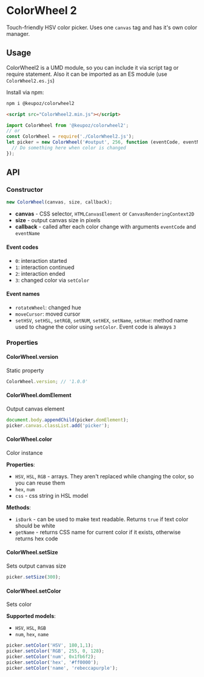 # ColorWheel 2
Touch-friendly HSV color picker. Uses one `canvas` tag and has it's own color manager.

## Usage
ColorWheel2 is a UMD module, so you can include it via script tag or require statement. Also it can be imported as an ES module (use `ColorWheel2.es.js`)

Install via npm:
```bash
npm i @keupoz/colorwheel2
```

```html
<script src="ColorWheel2.min.js"></script>
```

```javascript
import ColorWheel from '@keupoz/colorwheel2';
// or
const ColorWheel = require('./ColorWheel2.js');
let picker = new ColorWheel('#output', 256, function (eventCode, eventName) {
  // Do something here when color is changed
});
```

## API

### Constructor

```javascript
new ColorWheel(canvas, size, callback);
```

- **canvas** - CSS selector, `HTMLCanvasElement` or `CanvasRenderingContext2D`
- **size** - output canvas size in pixels
- **callback** - called after each color change with arguments `eventCode` and `eventName`

#### Event codes
- `0`: interaction started
- `1`: interaction continued
- `2`: interaction ended
- `3`: changed color via `setColor`

#### Event names
- `rotateWheel`: changed hue
- `moveCursor`: moved cursor
- `setHSV`, `setHSL`, `setRGB`, `setNUM`, `setHEX`, `setName`, `setHue`: method name used to chagne the color using `setColor`. Event code is always `3`

### Properties

#### ColorWheel.version
Static property

```javascript
ColorWheel.version; // '1.0.0'
```

#### ColorWheel.domElement
Output canvas element

```javascript
document.body.appendChild(picker.domElement);
picker.canvas.classList.add('picker');
```

#### ColorWheel.color
Color instance

**Properties**:
- `HSV`, `HSL`, `RGB` - arrays. They aren't replaced while changing the color, so you can reuse them
- `hex`, `num`
- `css` - css string in HSL model

**Methods**:
- `isDark` - can be used to make text readable. Returns `true` if text color should be white
- `getName` - returns CSS name for current color if it exists, otherwise returns hex code

#### ColorWheel.setSize
Sets output canvas size

```javascript
picker.setSize(300);
```

#### ColorWheel.setColor
Sets color

**Supported models**:
- `HSV`, `HSL`, `RGB`
- `num`, `hex`, `name`

```javascript
picker.setColor('HSV', 180,1,1);
picker.setColor('RGB', 255, 0, 128);
picker.setColor('num', 0x1fb6f2);
picker.setColor('hex', '#ff0000');
picker.setColor('name', 'rebeccapurple');
```
